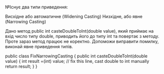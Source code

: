 №Існує два типи приведення:

Висхідне або автоматичне (Widening Casting)
Низхідне, або явне (Narrowing Casting)

Дано метод public int casteDoubleToInt(double value), який приймає на вхід число типу double, приводить його до типу int та повертає з методу.
Проте зараз метод працює не коректно. Допоможи виправити помилку, виконай явне приведення типів.

public class FixNarrowingCasting {
  public int casteDoubleToInt(double value) {
    int result =(int) value; // fix this line, cast double to int manually
    return result;
  }
}
